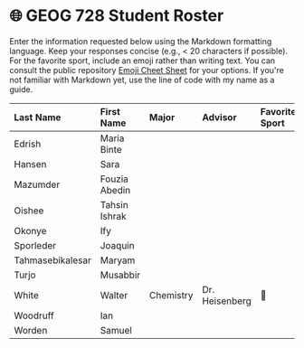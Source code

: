# 🌐 GEOG 728 Student Roster

Enter the information requested below using the Markdown formatting language.  Keep your responses concise (e.g., < 20 characters if possible).  For the favorite sport, include an emoji rather than writing text.  You can consult the public repository [Emoji Cheet Sheet](https://github.com/ikatyang/emoji-cheat-sheet) for your options.  If you're not familiar with Markdown yet, use the line of code with my name as a guide.

| Last Name                    | First Name                   | Major                        | Advisor                      | Favorite Sport               |
| :--------------------------- | :--------------------------- | :--------------------------- | :--------------------------- | :--------------------------- |
| Edrish | Maria Binte |
| Hansen | Sara |
| Mazumder | Fouzia Abedin |
| Oishee | Tahsin Ishrak |
| Okonye | Ify |
| Sporleder | Joaquin |
| Tahmasebikalesar | Maryam |
| Turjo | Musabbir |
| White | Walter | Chemistry | Dr. Heisenberg | 🏒 |
| Woodruff | Ian |
| Worden | Samuel |
